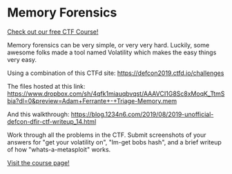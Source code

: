 # Memory Forensics

[Check out our free CTF Course!](https://academy.hoppersroppers.org/mod/page/view.php?id=589) 

Memory forensics can be very simple, or very very hard. Luckily, some awesome folks made a tool named Volatility which makes the easy things very easy. 

Using a combination of this CTFd site: <https://defcon2019.ctfd.io/challenges>

The files hosted at this link: <https://www.dropbox.com/sh/4qfk1miauqbvqst/AAAVCI1G8Sc8xMoqK_TtmSbia?dl=0&preview=Adam+Ferrante+-+Triage-Memory.mem>

And this walkthrough: <https://blog.1234n6.com/2019/08/2019-unofficial-defcon-dfir-ctf-writeup_14.html>

Work through all the problems in the CTF. Submit screenshots of your answers for "get your volatility on", "lm-get bobs hash", and a brief writeup of how "whats-a-metasploit" works. 

[Visit the course page!](https://academy.hoppersroppers.org/mod/assign/view.php?id=589) 
